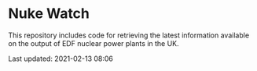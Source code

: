 # Nuke Watch

This repository includes code for retrieving the latest information available on the output of EDF nuclear power plants in the UK.

Last updated: 2021-02-13 08:06